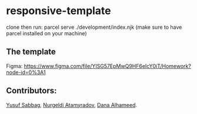 # responsive-template

clone then run: parcel serve ./development/index.njk (make sure to have parcel installed on your machine)

## The template

Figma: https://www.figma.com/file/YISG57EpMwQ9HF6eIcY0iT/Homework?node-id=0%3A1

## Contributors:

[Yusuf Sabbag](https://github.com/Yuniac), [Nurgeldi Atamyradov](https://github.com/nurgeldiatamyradov), [Dana Alhameed](https://github.com/dana-hm).
